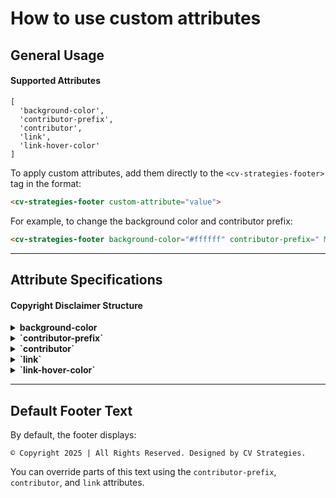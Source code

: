 # How to use custom attributes

## General Usage

#### Supported Attributes
```
[
  'background-color',
  'contributor-prefix',
  'contributor',
  'link',
  'link-hover-color'
]
```

To apply custom attributes, add them directly to the `<cv-strategies-footer>` tag in the format:

```html
<cv-strategies-footer custom-attribute="value">
```

For example, to change the background color and contributor prefix:

```html
<cv-strategies-footer background-color="#ffffff" contributor-prefix=" Maintained by ">
```

---

## Attribute Specifications

#### Copyright Disclaimer Structure


<details>
<summary><strong>background-color</strong></summary>

- **Purpose:** Sets the background color of the footer container.  
- **Value:** Must be a **hex code** (e.g., `#ffffff`) or a **WordPress custom color variable**.

#### Using WordPress Theme Colors

To use a WordPress theme color:

```html
<cv-strategies-footer background-color="--awb-custom_color1">
```

- Replace `color1` with the correct number for your desired theme color.
- To find it:
  - Click on any element in the WordPress editor.
  - Attempt to change its color.
  - Click on **Theme Colors**.
  - Note which number corresponds to your chosen color.

</details>

<details>
<summary><strong>`contributor-prefix`</strong></summary>

- **Purpose:** Replaces the default prefix text in the copyright.  
- **Default:** `" Designed by "`

</details>

<details>
<summary><strong>`contributor`</strong></summary>

- **Purpose:** Sets the name of the designer or organization.  
- **Default:** `"CV Strategies"`

</details>

<details>
<summary><strong>`link`</strong></summary>

- **Purpose:** Sets the URL the contributor name should link to.

</details>

<details>
<summary><strong>`link-hover-color`</strong></summary>

- **Purpose:** Sets the hover color for the contributor link.  
- **Value:** Hex code or WordPress theme color variable.

</details>

---

## Default Footer Text

By default, the footer displays:

```
© Copyright 2025 | All Rights Reserved. Designed by CV Strategies.
```

You can override parts of this text using the `contributor-prefix`, `contributor`, and `link` attributes.
